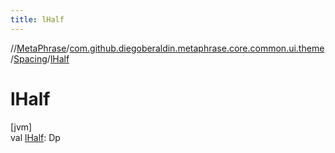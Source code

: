 ```yaml
---
title: lHalf
---
```

//[MetaPhrase](../../../index.html)/[com.github.diegoberaldin.metaphrase.core.common.ui.theme](../index.html)/[Spacing](index.html)/[lHalf](l-half.html)



# lHalf



[jvm]\
val [lHalf](l-half.html): Dp




